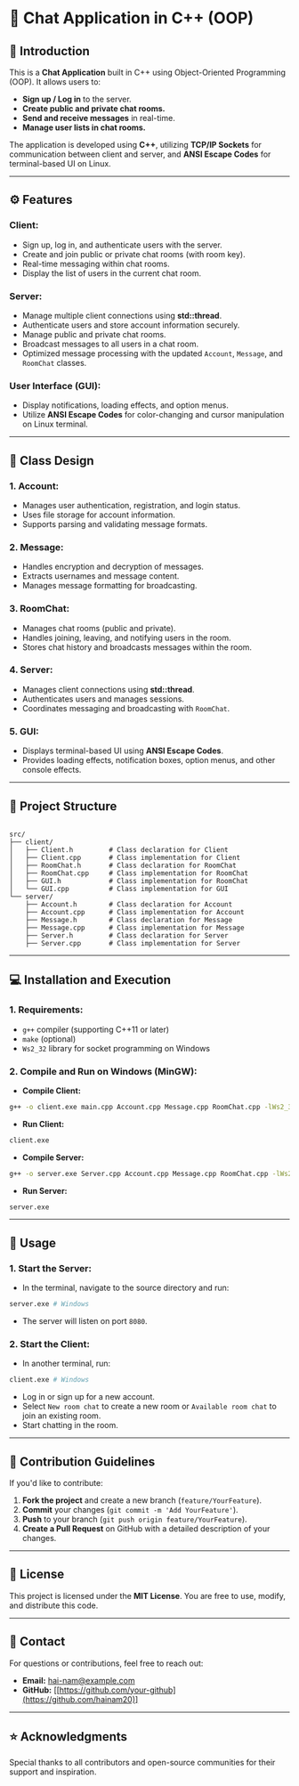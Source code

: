# 🚀 Chat Application in C++ (OOP)

## 📖 Introduction
This is a **Chat Application** built in C++ using Object-Oriented Programming (OOP). It allows users to:
- **Sign up / Log in** to the server.
- **Create public and private chat rooms.**
- **Send and receive messages** in real-time.
- **Manage user lists in chat rooms.**

The application is developed using **C++**, utilizing **TCP/IP Sockets** for communication between client and server, and **ANSI Escape Codes** for terminal-based UI on Linux.

---

## ⚙️ Features
### Client:
- Sign up, log in, and authenticate users with the server.
- Create and join public or private chat rooms (with room key).
- Real-time messaging within chat rooms.
- Display the list of users in the current chat room.

### Server:
- Manage multiple client connections using **std::thread**.
- Authenticate users and store account information securely.
- Manage public and private chat rooms.
- Broadcast messages to all users in a chat room.
- Optimized message processing with the updated `Account`, `Message`, and `RoomChat` classes.

### User Interface (GUI):
- Display notifications, loading effects, and option menus.
- Utilize **ANSI Escape Codes** for color-changing and cursor manipulation on Linux terminal.

---

## 🧩 Class Design
### 1. **Account:**
- Manages user authentication, registration, and login status.
- Uses file storage for account information.
- Supports parsing and validating message formats.

### 2. **Message:**
- Handles encryption and decryption of messages.
- Extracts usernames and message content.
- Manages message formatting for broadcasting.

### 3. **RoomChat:**
- Manages chat rooms (public and private).
- Handles joining, leaving, and notifying users in the room.
- Stores chat history and broadcasts messages within the room.

### 4. **Server:**
- Manages client connections using **std::thread**.
- Authenticates users and manages sessions.
- Coordinates messaging and broadcasting with `RoomChat`.

### 5. **GUI:**
- Displays terminal-based UI using **ANSI Escape Codes**.
- Provides loading effects, notification boxes, option menus, and other console effects.

---

## 📂 Project Structure
```

src/
├── client/
│   ├── Client.h         # Class declaration for Client
│   ├── Client.cpp       # Class implementation for Client
│   ├── RoomChat.h       # Class declaration for RoomChat
│   ├── RoomChat.cpp     # Class implementation for RoomChat
│   ├── GUI.h            # Class implementation for RoomChat
│   └── GUI.cpp          # Class implementation for GUI
└── server/
    ├── Account.h        # Class declaration for Account
    ├── Account.cpp      # Class implementation for Account
    ├── Message.h        # Class declaration for Message
    ├── Message.cpp      # Class implementation for Message
    ├── Server.h         # Class declaration for Server
    ├── Server.cpp       # Class implementation for Server
```

---

## 💻 Installation and Execution
### 1. **Requirements:**
- `g++` compiler (supporting C++11 or later)
- `make` (optional)
- `Ws2_32` library for socket programming on Windows


### 2. **Compile and Run on Windows (MinGW):**
- **Compile Client:**
```sh
g++ -o client.exe main.cpp Account.cpp Message.cpp RoomChat.cpp -lWs2_32 -std=c++11 -pthread
```
- **Run Client:**
```sh
client.exe
```

- **Compile Server:**
```sh
g++ -o server.exe Server.cpp Account.cpp Message.cpp RoomChat.cpp -lWs2_32 -std=c++11 -pthread
```
- **Run Server:**
```sh
server.exe
```

---

## 🔨 Usage
### 1. **Start the Server:**
- In the terminal, navigate to the source directory and run:
```sh
server.exe # Windows
```
- The server will listen on port `8080`.

### 2. **Start the Client:**
- In another terminal, run:
```sh
client.exe # Windows
```
- Log in or sign up for a new account.
- Select `New room chat` to create a new room or `Available room chat` to join an existing room.
- Start chatting in the room.

---

## 🤝 Contribution Guidelines
If you'd like to contribute:
1. **Fork the project** and create a new branch (`feature/YourFeature`).
2. **Commit** your changes (`git commit -m 'Add YourFeature'`).
3. **Push** to your branch (`git push origin feature/YourFeature`).
4. **Create a Pull Request** on GitHub with a detailed description of your changes.

---

## 📜 License
This project is licensed under the **MIT License**. You are free to use, modify, and distribute this code.

---

## 📧 Contact
For questions or contributions, feel free to reach out:
- **Email:** hai-nam@example.com
- **GitHub:** [[https://github.com/your-github](https://github.com/hainam20)]

---

## ⭐ Acknowledgments
Special thanks to all contributors and open-source communities for their support and inspiration.

